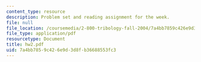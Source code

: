 ```yaml
---
content_type: resource
description: Problem set and reading assignment for the week.
file: null
file_location: /coursemedia/2-800-tribology-fall-2004/7a4bb7859c426e9d3d8fb36688553fc3_hw2.pdf
file_type: application/pdf
resourcetype: Document
title: hw2.pdf
uid: 7a4bb785-9c42-6e9d-3d8f-b36688553fc3
---
```


